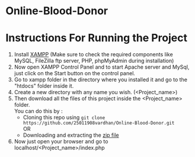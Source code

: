 # Online-Blood-Donor


# Instructions For Running the Project

1) Install [XAMPP](https://www.apachefriends.org/index.html) (Make sure to check the required components like MySQL, FileZilla ftp server, PHP, phpMyAdmin during installation)
2) Now open XAMPP Control Panel and to start Apache server and MySql, just click on the Start button on the control panel.
3) Go to xampp folder in the directory where you installed it and go to the "htdocs" folder inside it.
4) Create a new directory with any name you wish. (<Project_name>)
5) Then download all the files of this project inside the <Project_name> folder. <br>
   You can do this by :
   - Cloning this repo using `git clone https://github.com/25011908vardhan/Online-Blood-Donor.git` <br>
   OR <br>
   - Downloading and extracting the [zip file](https://github.com/25011908vardhan/Online-Blood-Donor/archive/refs/heads/main.zip)
6) Now just open your browser and go to localhost/<Project_name>/index.php
